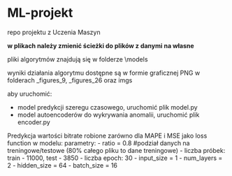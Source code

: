 # ML-projekt
repo projektu z Uczenia Maszyn

**w plikach należy zmienić ścieżki do plików z danymi na własne**

pliki algorytmów znajdują się w folderze \models

wyniki działania algorytmu dostępne są w formie graficznej PNG w folderach _figures_9, _figures_26 oraz imgs

aby uruchomić:
- model predykcji szeregu czasowego, uruchomić plik model.py
- model autoencoderów do wykrywania anomalii, uruchomić plik encoder.py

Predykcja wartości bitrate robione zarówno dla MAPE i MSE jako loss function w modelu:
    parametry:
        - ratio = 0.8 #podział danych na treningowe/testowe (80% całego pliku to dane treningowe)
        - liczba próbek: train - 11000, test - 3850
        - liczba epoch: 30
        - input_size = 1
        - num_layers = 2
        - hidden_size = 64
        - batch_size = 16
